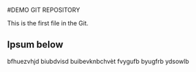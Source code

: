 #DEMO GIT REPOSITORY

This is the first file in the Git.

## Ipsum below

bfhuezvhjd biubdvisd buibevknbchvèt    fvygufb byugfrb ydsowlb